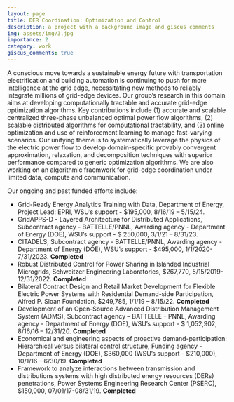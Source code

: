 ```yaml
---
layout: page
title: DER Coordination: Optimization and Control 
description: a project with a background image and giscus comments
img: assets/img/3.jpg
importance: 2
category: work
giscus_comments: true
---
```


A conscious move towards a sustainable energy future with transportation electrification and building automation is continuing to push for more intelligence at the grid edge, necessitating new methods to reliably integrate millions of grid-edge devices. Our group’s research in this domain aims at developing computationally tractable and accurate grid-edge optimization algorithms. Key contributions include (1) accurate and scalable centralized three-phase unbalanced optimal power flow algorithms, (2) scalable distributed algorithms for computational tractability, and (3) online optimization and use of reinforcement learning to manage fast-varying scenarios. Our unifying theme is to systematically leverage the physics of the electric power flow to develop domain-specific provably convergent approximation, relaxation, and decomposition techniques with superior performance compared to generic optimization algorithms. We are also working on an algorithmic fraemwork for grid-edge coordination under limited data, compute and communication. 

Our ongoing and past funded efforts include:
- Grid-Ready Energy Analytics Training with Data, Department of Energy, Project Lead: EPRI, WSU’s support - $195,000, 8/16/19 – 5/15/24.
- GridAPPS-D - Layered Architecture for Distributed Applications, Subcontract agency - BATTELLE/PNNL, Awarding agency - Department of Energy (DOE), WSU’s support - $ 250,000, 3/1/21 – 8/31/23.
- CITADELS, Subcontract agency - BATTELLE/PNNL, Awarding agency - Department of Energy (DOE), WSU’s support - $495,000, 1/1/2020-7/31/2023. **Completed**
- Robust Distributed Control for Power Sharing in Islanded Industrial Microgrids, Schweitzer Engineering Laboratories, $267,770, 5/15/2019-12/31/2022. **Completed**
- Bilateral Contract Design and Retail Market Development for Flexible Electric Power Systems with Residential Demand-side Participation, Alfred P. Sloan Foundation, $249,785, 1/1/19 – 8/15/22. **Completed**
- Development of an Open-Source Advanced Distribution Management System (ADMS), Subcontract agency – BATTELLE - PNNL, Awarding agency - Department of Energy (DOE), WSU’s support - $ 1,052,902, 8/16/16 – 12/31/20. **Completed**
- Economical and engineering aspects of proactive demand-participation: Hierarchical versus bilateral control structure, Funding agency - Department of Energy (DOE), $360,000 (WSU’s support - $210,000), 10/1/16 – 6/30/19. **Completed**
- Framework to analyze interactions between transmission and distributions systems with high distributed energy resources (DERs) penetrations, Power Systems Engineering Research Center (PSERC), $150,000, 07/01/17-08/31/19. **Completed**
